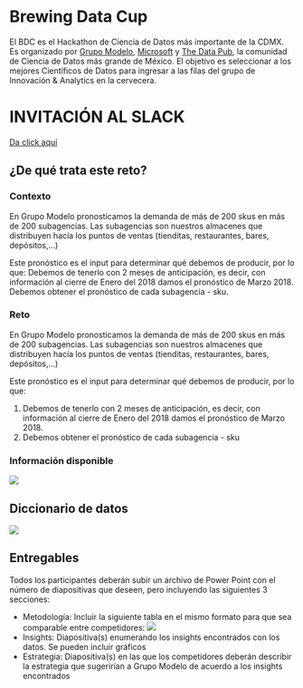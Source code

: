 # Brewing Data Cup
El BDC es el Hackathon de Ciencia de Datos más importante de la CDMX. Es organizado por [Grupo Modelo](https://en.wikipedia.org/wiki/Grupo_Modelo), [Microsoft](https://www.microsoft.com) y [The Data Pub](https://facebook.com/thedatapub), la comunidad de Ciencia de Datos más grande de México. El objetivo es seleccionar a los mejores Científicos de Datos para ingresar a las filas del grupo de Innovación & Analytics en la cervecera.

# INVITACIÓN AL SLACK
[Da click aquí](https://join.slack.com/t/thedatapub/shared_invite/enQtMzc0NTAyNzU1ODU5LTA3MTA4OGRlNGY4ZDljNzRiYmVhZmM3YzU0MTZlODY0ZTk2ZGY5ODVmZTU1Y2FiMWJmYzI4MjFlOGFlZDQ1Nzc)

## ¿De qué trata este reto?
### Contexto
En Grupo Modelo pronosticamos la demanda de más de 200 skus en más de 200 subagencias. Las subagencias son nuestros almacenes que distribuyen hacía los puntos de ventas (tienditas, restaurantes, bares, depósitos,…)

Este pronóstico es el input para determinar qué debemos de producir, por lo que:
Debemos de tenerlo con 2 meses de anticipación, es decir, con información al cierre de Enero del 2018 damos el pronóstico de Marzo 2018. 
Debemos obtener el pronóstico de cada subagencia - sku.

### Reto

En Grupo Modelo pronosticamos la demanda de más de 200 skus en más de 200 subagencias. Las
subagencias son nuestros almacenes que distribuyen hacía los puntos de ventas (tienditas, restaurantes, bares, depósitos,…)

Este pronóstico es el input para determinar qué debemos de producir, por lo que:

1. Debemos de tenerlo con 2 meses de anticipación, es decir, con información al cierre de Enero del 2018 damos el pronóstico de Marzo 2018. 
2. Debemos obtener el pronóstico de cada subagencia - sku

### Información disponible 
![](https://i.imgur.com/eKBEivn.png)

## Diccionario de datos
![](https://i.imgur.com/MPaunlw.png)

## Entregables
Todos los participantes deberán subir un archivo de Power Point con el número de diapositivas que deseen, pero incluyendo las siguientes 3 secciones:

- Metodología: Incluir la siguiente tabla en el mismo formato para que sea comparable entre competidores:
![](https://i.imgur.com/YYna45O.png)
- Insights: Diapositiva(s) enumerando los insights encontrados con los datos. Se pueden incluir gráficos
- Estrategia: Diapositiva(s) en las que los competidores deberán describir la estrategia que sugerirían a Grupo Modelo de acuerdo a los insights encontrados

